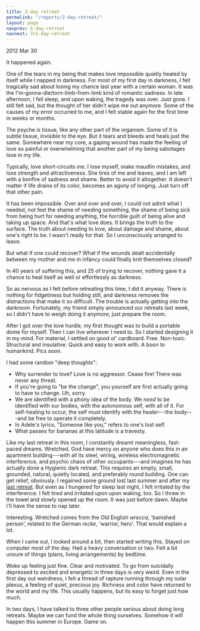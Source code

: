 ```yaml
---
title: 2-day retreat
permalink: "/reports/2-day-retreat/"
layout: page
navprev: 5-day-retreat
navnext: 7x1-day-retreat
---
```


2012 Mar 30

It happened again.

One of the tears in my being that makes love impossible quietly healed by itself while I napped in darkness. For most of my first day in darkness, I felt tragically sad about losing my chance last year with a certain woman. It was the I'm-gonna-die/torn-limb-from-limb kind of romantic sadness. In late afternoon, I fell sleep, and upon waking, the tragedy was over. Just gone. I still felt sad, but the thought of her didn't wipe me out anymore. Some of the causes of my error occurred to me, and I felt stable again for the first time in weeks or months.

The psyche is tissue, like any other part of the organism. Some of it is subtle tissue, invisible to the eye. But it tears and bleeds and heals just the same. Somewhere near my core, a gaping wound has made the feeling of love so painful or overwhelming that another part of my being sabotages love in my life.

Typically, love short-circuits me. I lose myself, make maudlin mistakes, and lose strength and attractiveness. She tires of me and leaves, and I am left with a bonfire of sadness and shame. Better to avoid it altogether. It doesn't matter if life drains of its color, becomes an agony of longing. Just turn off that other pain.

It has been impossible. Over and over and over, I could not admit what I needed, not feel the shame of needing something, the shame of being sick from being hurt for needing anything, the horrible guilt of being alive and taking up space. And that's what love does. It brings the truth to the surface. The truth about needing to love, about damage and shame, about one's right to be. I wasn't ready for that. So I unconsciously arranged to leave.

But what if one could recover? What if the wounds dealt accidentally between my mother and me in infancy could finally knit themselves closed?

In 40 years of suffering this, and 25 of trying to recover, nothing gave it a chance to heal itself as well or effortlessly as darkness.

So as nervous as I felt before retreating this time, I did it anyway. There is nothing for fidgetiness but holding still, and darkness removes the distractions that make it so difficult. The trouble is actually getting into the darkroom. Fortunately, my friend simply announced our retreats last week, so I didn't have to weigh doing it anymore, just prepare the room.

After I got over the love hurdle, my first thought was to build a portable dome for myself. Then I can live wherever I need to. So I started designing it in my mind. For material, I settled on good ol' cardboard. Free. Non-toxic. Structural and insulative. Quick and easy to work with. A boon to humankind. Pics soon.

I had some random "deep thoughts":

* Why surrender to love? Love is no aggressor. Cease fire! There was never any threat.
* If you're going to "be the change", you yourself are first actually going to have to change. Uh, sorry.
* We are identified with a phony idea of the body. We _need_ to be identified with our bodies, with the autonomous self, with all of it. For self-healing to occur, the self must identify with the healer---the body---and be free to operate it completely.
* In Adele's lyrics, "Someone like you," refers to one's lost self.
* What passes for bananas at this latitude is a travesty.

Like my last retreat in this room, I constantly dreamt meaningless, fast-paced dreams. Wretched. God have mercy on anyone who does this in an apartment building---with all its steel, wiring, wireless electromagnetic interference, and psychic chaos of other occupants---and imagines he has actually done a Hygienic dark retreat. This requires an empty, small, grounded, natural, quietly located, and preferably round building. One can get relief, obviously. I regained some ground lost last summer and after my [last retreat](/blog/2011/12/5-day-retreat/). But even as I hungered for sleep last night, I felt irritated by the interference. I felt tired and irritated upon upon waking, too. So I threw in the towel and slowly opened up the room. It was just before dawn. Maybe I'll have the sense to nap later.

Interesting. Wretched comes from the Old English _wrecca_, 'banished person', related to the German _recke_, 'warrior, hero'. That would explain a lot.

When I came out, I looked around a bit, then started writing this. Stayed on computer most of the day. Had a heavy conversation or two. Felt a bit unsure of things (plans, living arrangements) by bedtime.

Woke up feeling just fine. Clear and motivated. To go from suicidally depressed to excited and energetic in three days is very weird. Even in the first day out weirdness, I felt a thread of rapture running through my solar plexus, a feeling of quiet, precious joy. Richness and color have returned to the world and my life. This usually happens, but its easy to forget just how much.

In two days, I have talked to three other people serious about doing long retreats. Maybe we can fund the whole thing ourselves. Somehow it will happen this summer in Europe. Game on.



